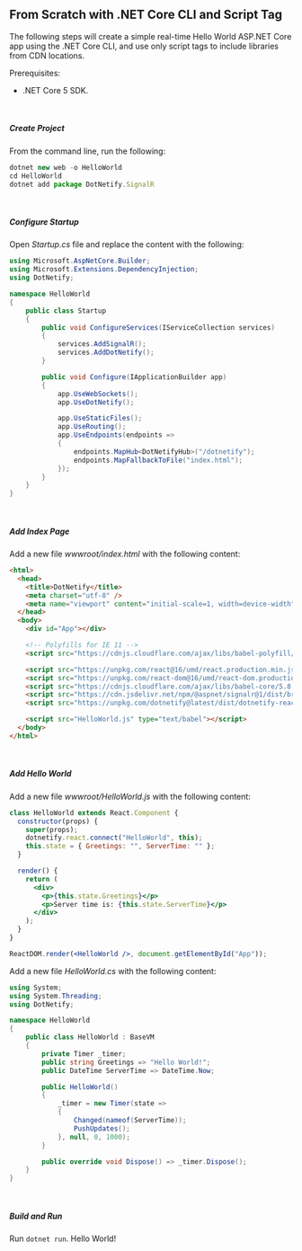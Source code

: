 ## From Scratch with .NET Core CLI and Script Tag

The following steps will create a simple real-time Hello World ASP.NET Core app using the .NET Core CLI, and use only script tags to include libraries from CDN locations.

Prerequisites:

- .NET Core 5 SDK.

<br/>

##### Create Project

From the command line, run the following:

```js
dotnet new web -o HelloWorld
cd HelloWorld
dotnet add package DotNetify.SignalR
```

<br/>

##### Configure Startup

Open _Startup.cs_ file and replace the content with the following:

```csharp
using Microsoft.AspNetCore.Builder;
using Microsoft.Extensions.DependencyInjection;
using DotNetify;

namespace HelloWorld
{
    public class Startup
    {
        public void ConfigureServices(IServiceCollection services)
        {
            services.AddSignalR();
            services.AddDotNetify();
        }

        public void Configure(IApplicationBuilder app)
        {
            app.UseWebSockets();
            app.UseDotNetify();

            app.UseStaticFiles();
            app.UseRouting();
            app.UseEndpoints(endpoints =>
            {
                endpoints.MapHub<DotNetifyHub>("/dotnetify");
                endpoints.MapFallbackToFile("index.html");
            });
        }
    }
}
```

<br/>

##### Add Index Page

Add a new file _wwwroot/index.html_ with the following content:

```html
<html>
  <head>
    <title>DotNetify</title>
    <meta charset="utf-8" />
    <meta name="viewport" content="initial-scale=1, width=device-width" />
  </head>
  <body>
    <div id="App"></div>

    <!-- Polyfills for IE 11 -->
    <script src="https://cdnjs.cloudflare.com/ajax/libs/babel-polyfill/7.0.0/polyfill.min.js"></script>

    <script src="https://unpkg.com/react@16/umd/react.production.min.js"></script>
    <script src="https://unpkg.com/react-dom@16/umd/react-dom.production.min.js"></script>
    <script src="https://cdnjs.cloudflare.com/ajax/libs/babel-core/5.8.23/browser.js"></script>
    <script src="https://cdn.jsdelivr.net/npm/@aspnet/signalr@1/dist/browser/signalr.min.js"></script>
    <script src="https://unpkg.com/dotnetify@latest/dist/dotnetify-react.min.js"></script>

    <script src="HelloWorld.js" type="text/babel"></script>
  </body>
</html>
```

<br/>

##### Add Hello World

Add a new file _wwwroot/HelloWorld.js_ with the following content:

```jsx
class HelloWorld extends React.Component {
  constructor(props) {
    super(props);
    dotnetify.react.connect("HelloWorld", this);
    this.state = { Greetings: "", ServerTime: "" };
  }

  render() {
    return (
      <div>
        <p>{this.state.Greetings}</p>
        <p>Server time is: {this.state.ServerTime}</p>
      </div>
    );
  }
}

ReactDOM.render(<HelloWorld />, document.getElementById("App"));
```

Add a new file _HelloWorld.cs_ with the following content:

```csharp
using System;
using System.Threading;
using DotNetify;

namespace HelloWorld
{
    public class HelloWorld : BaseVM
    {
        private Timer _timer;
        public string Greetings => "Hello World!";
        public DateTime ServerTime => DateTime.Now;

        public HelloWorld()
        {
            _timer = new Timer(state =>
            {
                Changed(nameof(ServerTime));
                PushUpdates();
            }, null, 0, 1000);
        }

        public override void Dispose() => _timer.Dispose();
    }
}
```

<br/>

##### Build and Run

Run `dotnet run`. Hello World!
